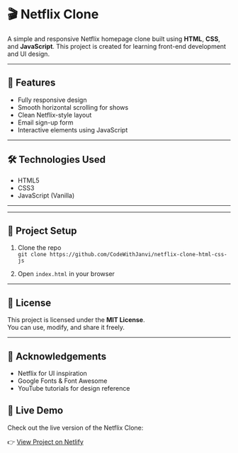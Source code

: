# 🎬 Netflix Clone

A simple and responsive Netflix homepage clone built using **HTML**, **CSS**, and **JavaScript**. This project is created for learning front-end development and UI design.

---

## 🌟 Features

- Fully responsive design
- Smooth horizontal scrolling for shows
- Clean Netflix-style layout
- Email sign-up form
- Interactive elements using JavaScript

---

## 🛠 Technologies Used

- HTML5  
- CSS3  
- JavaScript (Vanilla)


---


---

## 📁 Project Setup

1. Clone the repo  
   `git clone https://github.com/CodeWithJanvi/netflix-clone-html-css-js`

2. Open `index.html` in your browser

---

## 📄 License

This project is licensed under the **MIT License**.  
You can use, modify, and share it freely.

---

## 🙌 Acknowledgements

- Netflix for UI inspiration  
- Google Fonts & Font Awesome  
- YouTube tutorials for design reference

## 🚀 Live Demo

Check out the live version of the Netflix Clone:

👉 [View Project on Netlify](https://68763175021ae6337ab712ef--websiteofnetfli.netlify.app/)
